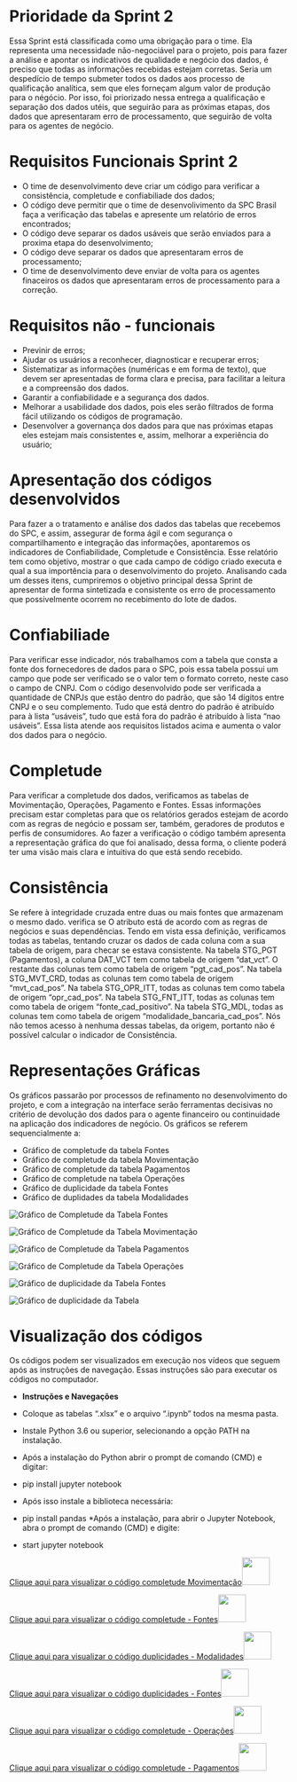 # Prioridade da Sprint 2

Essa Sprint está classificada como uma obrigação para o time. Ela representa uma necessidade não-negociável para o projeto, pois para fazer a análise e apontar os indicativos de qualidade e negócio dos dados, é preciso que todas as informações recebidas estejam corretas. 
Seria um despedício de tempo submeter todos os dados aos processo de qualificação analítica, sem que eles forneçam algum valor de produção para o négócio. Por isso, foi priorizado nessa entrega a qualificação e separação dos dados utéis, que seguirão para as próximas etapas, dos dados que apresentaram erro de processamento, que seguirão de volta para os agentes de negócio.

# Requisitos Funcionais Sprint 2

* O time de desenvolvimento deve criar um código para verificar a consistência, completude e confiabiliade dos dados;
* O código deve permitir que o time de desenvolivimento da SPC Brasil faça a verificação das tabelas e apresente um relatório de erros encontrados;
* O código deve separar os dados usáveis que serão enviados para a proxima etapa do desenvolvimento;
* O código deve separar os dados que apresentaram erros de processamento;
* O time de desenvolvimento deve enviar de volta para os agentes finaceiros os dados que apresentaram erros de processamento para a correção.

# Requisitos não - funcionais
* Previnir de erros;
* Ajudar os usuários a reconhecer, diagnosticar e recuperar erros;
* Sistematizar as informações (numéricas e em forma de texto), que devem ser apresentadas de forma clara e precisa, para facilitar a leitura e a compreensão dos dados.
* Garantir a confiabilidade e a segurança dos dados. 
* Melhorar a usabilidade dos dados, pois eles serão filtrados de forma fácil utilizando os códigos de programação.
* Desenvolver  a governança dos dados para que nas próximas etapas eles estejam mais consistentes e, assim, melhorar a experiência do usuário;


# Apresentação dos códigos desenvolvidos
Para fazer a o tratamento e análise dos dados das tabelas que recebemos do SPC, e assim, assegurar de forma ágil e com segurança o compartilhamento e integração das informações, apontaremos os indicadores de Confiabilidade, Completude e Consistência.
Esse relatório tem como objetivo, mostrar o que cada campo de código criado executa e qual a sua importência para o desenvolvimento do projeto. Analisando cada um desses itens, cumpriremos o objetivo principal dessa Sprint de apresentar de forma sintetizada e consistente os erro de processamento que possivelmente ocorrem no recebimento do lote de dados. 

# Confiabiliade 
Para verificar esse indicador, nós trabalhamos com a tabela que consta a fonte dos fornecedores de dados para o SPC, pois essa tabela possui um campo que pode ser verificado se o valor tem o formato correto, neste caso o campo de CNPJ.
Com o código desenvolvido pode ser verificada a quantidade de CNPJs que estão dentro do padrão, que são 14 dígitos entre CNPJ e o seu complemento. Tudo que está dentro do padrão é atribuído para à lista “usáveis”, tudo que está fora do padrão é atribuído à lista “nao usáveis”. Essa lista atende aos requisitos listados acima e aumenta o valor dos dados para o negócio.

# Completude 
Para verificar a completude dos dados, verificamos as tabelas de Movimentação, Operações, Pagamento e Fontes. Essas informações precisam estar completas para que os relatórios gerados estejam de acordo com as regras de negócio e possam ser, também, geradores de produtos e perfis de consumidores. Ao fazer a verificação o código também apresenta a representação gráfica do que foi analisado, dessa forma, o cliente poderá ter uma visão mais clara e intuitiva do que está sendo recebido. 

# Consistência
Se refere à integridade cruzada entre duas ou mais fontes que armazenam o mesmo dado. verifica se  O atributo está de acordo com as regras de negócios e suas dependências. Tendo em vista essa definição, verificamos todas as tabelas, tentando cruzar os dados de cada coluna com a sua tabela de origem, para checar se estava consistente.
Na tabela STG_PGT (Pagamentos), a coluna DAT_VCT tem como tabela de origem “dat_vct”.
O restante das colunas tem como tabela de origem “pgt_cad_pos”.
Na tabela STG_MVT_CRD, todas as colunas tem como tabela de origem “mvt_cad_pos”.
Na tabela STG_OPR_ITT, todas as colunas tem como tabela de origem “opr_cad_pos”.
Na tabela STG_FNT_ITT, todas as colunas tem como tabela de origem “fonte_cad_positivo”.
Na tabela STG_MDL, todas as colunas tem como tabela de origem “modalidade_bancaria_cad_pos”.
Nós nâo temos acesso à nenhuma dessas tabelas, da origem, portanto não é possível calcular o indicador de Consistência.

# Representações Gráficas

Os gráficos passarão por processos de refinamento no desenvolvimento do projeto, e com a integração na interface serão ferramentas decisivas no critério de devolução dos dados para o agente financeiro ou continuidade na aplicação dos indicadores de negócio. 
Os gráficos se referem sequencialmente a:
* Gráfico de completude da tabela Fontes
* Gráfico de completude da tabela Movimentação
* Gráfico de completude da tabela Pagamentos
* Gráfico de completude na tabela Operações
* Gráfico de duplicidade da tabela Fontes 
* Gráfico de duplidades da tabela Modalidades

![Gráfico de Completude da Tabela Fontes](https://raw.githubusercontent.com/marciosousa4/projeto-integrador/c32a42a93512432fcf48e13a823cffe0d8b947d6/Completude%20de%20dados%20FNT.jpeg)

![Gráfico de Completude da Tabela Movimentação](https://raw.githubusercontent.com/marciosousa4/projeto-integrador/c32a42a93512432fcf48e13a823cffe0d8b947d6/Completude%20de%20dados%20MVT.jpeg)

![Gráfico de Completude da Tabela Pagamentos](https://raw.githubusercontent.com/marciosousa4/projeto-integrador/0ae6932a0b55667f2f3f7868bfa18596dfe253ec/Completude%20Pagamentos.jpeg)

![Gráfico de Completude da Tabela Operações](https://raw.githubusercontent.com/marciosousa4/projeto-integrador/0ae6932a0b55667f2f3f7868bfa18596dfe253ec/Completude%20Opera%C3%A7%C3%B5es.jpeg)

![Gráfico de duplicidade da Tabela Fontes](https://raw.githubusercontent.com/marciosousa4/projeto-integrador/c32a42a93512432fcf48e13a823cffe0d8b947d6/Duplicidade%20FNT.jpeg)

![Gráfico de duplicidade da Tabela ](https://raw.githubusercontent.com/marciosousa4/projeto-integrador/c32a42a93512432fcf48e13a823cffe0d8b947d6/Duplicidade%20MDL.jpeg)

# Visualização dos códigos
Os códigos podem ser visualizados em execução nos vídeos que seguem após as instruções de navegação. Essas instruções são para executar os códigos no computador.  

* **Instruções e Navegações**
* Coloque as tabelas “.xlsx” e o arquivo “.ipynb” todos na mesma pasta.
* Instale Python 3.6 ou superior, selecionando a opção PATH na instalação.
* Após a instalação do Python abrir o prompt de comando (CMD) e digitar:
* pip install jupyter notebook
* Após isso instale a biblioteca necessária:
* pip install pandas
*Após a instalação, para abrir o Jupyter Notebook, abra o prompt de comando (CMD) e digite:

* start jupyter notebook


[Clique aqui para visualizar o código completude Movimentação](https://youtu.be/bqfsDZ2YdSQ)<img src="https://raw.githubusercontent.com/marciosousa4/projeto-integrador/1187733de59909b469e1f261c4219da7e665232e/download%20you%20tube.png" width="50" height="50" /> 


[Clique aqui para visualizar o código completude - Fontes](https://youtu.be/GJnrySIjHO8)<img src="https://raw.githubusercontent.com/marciosousa4/projeto-integrador/1187733de59909b469e1f261c4219da7e665232e/download%20you%20tube.png" width="50" height="50" />
 

[Clique aqui para visualizar o código duplicidades - Modalidades](https://youtu.be/UHmXvOQGb9A)<img src="https://raw.githubusercontent.com/marciosousa4/projeto-integrador/1187733de59909b469e1f261c4219da7e665232e/download%20you%20tube.png" width="50" height="50" />

[Clique aqui para visualizar o código duplicidades - Fontes](https://youtu.be/Lh_nIWh4GRw)<img src="https://raw.githubusercontent.com/marciosousa4/projeto-integrador/1187733de59909b469e1f261c4219da7e665232e/download%20you%20tube.png" width="50" height="50" />


[Clique aqui para visualizar o código completude - Operações](https://youtu.be/_zoLoQuPlWk)<img src="https://raw.githubusercontent.com/marciosousa4/projeto-integrador/1187733de59909b469e1f261c4219da7e665232e/download%20you%20tube.png" width="50" height="50" />


[Clique aqui para visualizar o código completude - Pagamentos](https://youtu.be/Z-t11YYYQQw)<img src="https://raw.githubusercontent.com/marciosousa4/projeto-integrador/1187733de59909b469e1f261c4219da7e665232e/download%20you%20tube.png" width="50" height="50" />



